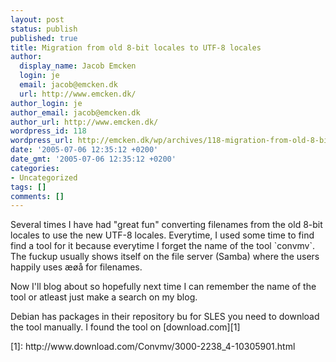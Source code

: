 ```yaml
---
layout: post
status: publish
published: true
title: Migration from old 8-bit locales to UTF-8 locales
author:
  display_name: Jacob Emcken
  login: je
  email: jacob@emcken.dk
  url: http://www.emcken.dk/
author_login: je
author_email: jacob@emcken.dk
author_url: http://www.emcken.dk/
wordpress_id: 118
wordpress_url: http://emcken.dk/wp/archives/118-migration-from-old-8-bit-locales-to-utf-8-locales.html
date: '2005-07-06 12:35:12 +0200'
date_gmt: '2005-07-06 12:35:12 +0200'
categories:
- Uncategorized
tags: []
comments: []
---
```

<p>Several times I have had "great fun" converting filenames from the old 8-bit locales to use the new UTF-8 locales. Everytime, I used some time to find find a tool for it because everytime I forget the name of the tool `convmv`.<br />
The fuckup usually shows itself on the file server (Samba) where the users happily uses &aelig;&oslash;&aring; for filenames.</p>
<p>Now I'll blog about so hopefully next time I can remember the name of the tool or atleast just make a search on my blog.</p>
<p>Debian has packages in their repository bu for SLES you need to download the tool manually. I found the tool on [download.com][1]</p>
<p>[1]: http:&#47;&#47;www.download.com&#47;Convmv&#47;3000-2238_4-10305901.html</p>
